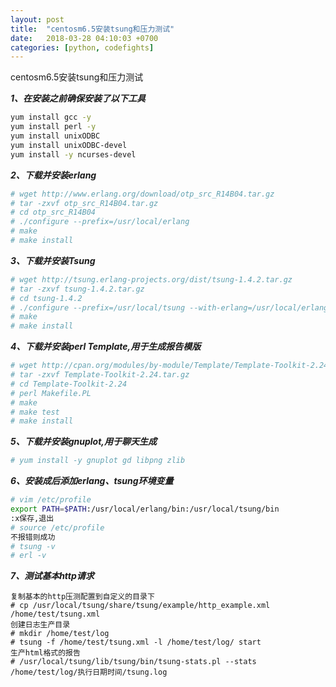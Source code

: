 ```yaml
---
layout: post
title:  "centosm6.5安装tsung和压力测试"
date:   2018-03-28 04:10:03 +0700
categories: [python, codefights]
---
```


centosm6.5安装tsung和压力测试

**_1、在安装之前确保安装了以下工具_**

```bash
yum install gcc -y
yum install perl -y
yum install unixODBC
yum install unixODBC-devel
yum install -y ncurses-devel
```

**_2、下载并安装erlang_**

```bash
# wget http://www.erlang.org/download/otp_src_R14B04.tar.gz
# tar -zxvf otp_src_R14B04.tar.gz
# cd otp_src_R14B04
# ./configure --prefix=/usr/local/erlang
# make
# make install
```

**_3、下载并安装Tsung_**

```bash
# wget http://tsung.erlang-projects.org/dist/tsung-1.4.2.tar.gz
# tar -zxvf tsung-1.4.2.tar.gz
# cd tsung-1.4.2
# ./configure --prefix=/usr/local/tsung --with-erlang=/usr/local/erlang
# make
# make install
```

**_4、下载并安装perl Template,用于生成报告模版_**

```bash
# wget http://cpan.org/modules/by-module/Template/Template-Toolkit-2.24.tar.gz
# tar -zxvf Template-Toolkit-2.24.tar.gz
# cd Template-Toolkit-2.24
# perl Makefile.PL
# make
# make test
# make install
```

**_5、下载并安装gnuplot,用于聊天生成_**

```bash
# yum install -y gnuplot gd libpng zlib
```

**_6、安装成后添加erlang、tsung环境变量_**

```bash
# vim /etc/profile
export PATH=$PATH:/usr/local/erlang/bin:/usr/local/tsung/bin
:x保存,退出
# source /etc/profile
不报错则成功
# tsung -v
# erl -v
```

**_7、测试基本http请求_**

```
复制基本的http压测配置到自定义的目录下
# cp /usr/local/tsung/share/tsung/example/http_example.xml /home/test/tsung.xml
创建日志生产目录
# mkdir /home/test/log
# tsung -f /home/test/tsung.xml -l /home/test/log/ start
生产html格式的报告
# /usr/local/tsung/lib/tsung/bin/tsung-stats.pl --stats /home/test/log/执行日期时间/tsung.log
```

